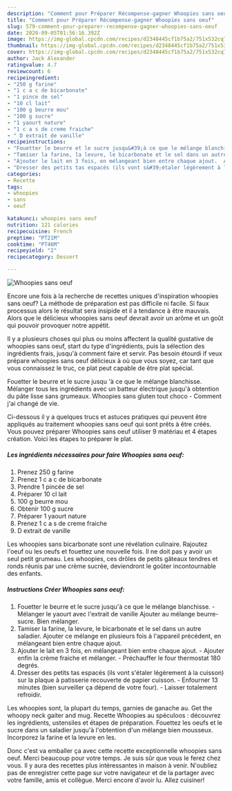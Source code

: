 ```yaml
---
description: "Comment pour Préparer Récompense-gagner Whoopies sans oeuf"
title: "Comment pour Préparer Récompense-gagner Whoopies sans oeuf"
slug: 579-comment-pour-preparer-recompense-gagner-whoopies-sans-oeuf
date: 2020-09-05T01:56:16.392Z
image: https://img-global.cpcdn.com/recipes/d2348445cf1b75a2/751x532cq70/whoopies-sans-oeuf-photo-principale-de-la-recette.jpg
thumbnail: https://img-global.cpcdn.com/recipes/d2348445cf1b75a2/751x532cq70/whoopies-sans-oeuf-photo-principale-de-la-recette.jpg
cover: https://img-global.cpcdn.com/recipes/d2348445cf1b75a2/751x532cq70/whoopies-sans-oeuf-photo-principale-de-la-recette.jpg
author: Jack Alexander
ratingvalue: 4.7
reviewcount: 6
recipeingredient:
- "250 g farine"
- "1 c a c de bicarbonate"
- "1 pince de sel"
- "10 cl lait"
- "100 g beurre mou"
- "100 g sucre"
- "1 yaourt nature"
- "1 c a s de creme fraiche"
- " D extrait de vanille"
recipeinstructions:
- "Fouetter le beurre et le sucre jusqu&#39;à ce que le mélange blanchisse.  Mélanger le yaourt avec l&#39;extrait de vanille Ajouter au mélange beurre-sucre. Bien mélanger."
- "Tamiser la farine, la levure, le bicarbonate et le sel dans un autre saladier. Ajouter ce mélange en plusieurs fois à l&#39;appareil précédent, en mélangeant bien entre chaque ajout."
- "Ajouter le lait en 3 fois, en mélangeant bien entre chaque ajout.  Ajouter enfin la crème fraiche et mélanger.  Préchauffer le four thermostat 180 degrés."
- "Dresser des petits tas espacés (ils vont s&#39;étaler légèrement à la cuisson) sur la plaque à patisserie recouverte de papier cuisson.  Enfourner 13 minutes (bien surveiller ça dépend de votre four). Laisser totalement refroidir."
categories:
- Recette
tags:
- whoopies
- sans
- oeuf

katakunci: whoopies sans oeuf 
nutrition: 121 calories
recipecuisine: French
preptime: "PT21M"
cooktime: "PT46M"
recipeyield: "2"
recipecategory: Dessert

---
```



![Whoopies sans oeuf](https://img-global.cpcdn.com/recipes/d2348445cf1b75a2/751x532cq70/whoopies-sans-oeuf-photo-principale-de-la-recette.jpg)

Encore une fois à la recherche de recettes uniques d'inspiration whoopies sans oeuf? La méthode de préparation est pas difficile ni facile. Si faux processus alors le résultat sera insipide et il a tendance à être mauvais. Alors que le délicieux whoopies sans oeuf devrait avoir un arôme et un goût qui pouvoir provoquer notre appétit.

Il y a plusieurs choses qui plus ou moins affectent la qualité gustative de whoopies sans oeuf, start du type d'ingrédients, puis la sélection des ingrédients frais, jusqu'à comment faire et servir. Pas besoin étourdi if veux prépare whoopies sans oeuf délicieux à où que vous soyez, car tant que vous connaissez le truc, ce plat peut capable de être plat spécial.

Fouetter le beurre et le sucre jusqu &#39;à ce que le mélange blanchisse. Mélanger tous les ingrédients avec un batteur électrique jusqu&#39;à obtention du pâte lisse sans grumeaux. Whoopies sans gluten tout choco - Comment j&#39;ai changé de vie.


Ci-dessous il y a quelques trucs et astuces pratiques qui peuvent être appliqués au traitement whoopies sans oeuf qui sont prêts à être créés. Vous pouvez préparer Whoopies sans oeuf utiliser 9 matériau et 4 étapes création. Voici les étapes to préparer le plat.

<!--inarticleads1-->

##### Les ingrédients nécessaires pour faire Whoopies sans oeuf:

1. Prenez 250 g farine
1. Prenez 1 c a c de bicarbonate
1. Prendre 1 pincée de sel
1. Préparer 10 cl lait
1.  100 g beurre mou
1. Obtenir 100 g sucre
1. Préparer 1 yaourt nature
1. Prenez 1 c a s de creme fraiche
1.   D extrait de vanille


Les whoopies sans bicarbonate sont une révélation culinaire. Rajoutez l&#39;oeuf ou les oeufs et fouettez une nouvelle fois. Il ne doit pas y avoir un seul petit grumeau. Les whoopies, ces drôles de petits gâteaux tendres et ronds réunis par une crème sucrée, deviendront le goûter incontournable des enfants. 

<!--inarticleads2-->

##### Instructions Créer Whoopies sans oeuf:

1. Fouetter le beurre et le sucre jusqu&#39;à ce que le mélange blanchisse.  - Mélanger le yaourt avec l&#39;extrait de vanille Ajouter au mélange beurre-sucre. Bien mélanger.
1. Tamiser la farine, la levure, le bicarbonate et le sel dans un autre saladier. Ajouter ce mélange en plusieurs fois à l&#39;appareil précédent, en mélangeant bien entre chaque ajout.
1. Ajouter le lait en 3 fois, en mélangeant bien entre chaque ajout.  - Ajouter enfin la crème fraiche et mélanger.  - Préchauffer le four thermostat 180 degrés.
1. Dresser des petits tas espacés (ils vont s&#39;étaler légèrement à la cuisson) sur la plaque à patisserie recouverte de papier cuisson.  - Enfourner 13 minutes (bien surveiller ça dépend de votre four). - Laisser totalement refroidir.


Les whoopies sont, la plupart du temps, garnies de ganache au. Get the whoopy neck gaiter and mug. Recette Whoopies au spéculoos : découvrez les ingrédients, ustensiles et étapes de préparation. Fouettez les oeufs et le sucre dans un saladier jusqu&#39;à l&#39;obtention d&#39;un mélange bien mousseux. Incorporez la farine et la levure en les. 


Donc c'est va emballer ça avec cette recette exceptionnelle whoopies sans oeuf. Merci beaucoup pour votre temps. Je suis sûr que vous le ferez chez vous. Il y aura des recettes plus  intéressantes in maison à venir. N'oubliez pas de enregistrer cette page sur votre navigateur et de la partager avec votre famille, amis et collègue. Merci encore d'avoir lu. Allez cuisiner!
